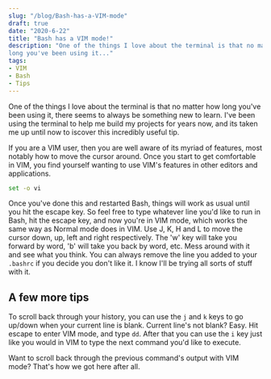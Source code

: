 ```yaml
--- 
slug: "/blog/Bash-has-a-VIM-mode" 
draft: true
date: "2020-6-22" 
title: "Bash has a VIM mode!" 
description: "One of the things I love about the terminal is that no matter how
long you've been using it..."
tags:
- VIM
- Bash
- Tips
---
```


One of the things I love about the terminal is that no matter how long you've
been using it, there seems to always be something new to learn. I've been using
the terminal to help me build my projects for years now, and its taken me up
until now to iscover this incredibly useful tip. 

If you are a VIM user, then you are well aware of its myriad of features, most
notably how to move the cursor around. Once you start to get comfortable in VIM,
you find yourself wanting to use VIM's features in other editors and
applications.  

```bash 
set -o vi 
```

Once you've done this and restarted Bash, things will work as usual until you
hit the escape key. So feel free to type whatever line you'd like to run in
Bash, hit the escape key, and now you're in VIM mode, which works the same way
as Normal mode does in VIM. Use J, K, H and L to move the cursor down, up, left
and right respectively. The 'w' key will take you forward by word, 'b' will take
you back by word, etc. Mess around with it and see what you think. You can
always remove the line you added to your `.bashrc` if you decide you don't like
it. I know I'll be trying all sorts of stuff with it.

## A few more tips

To scroll back through your history, you can use the `j` and `k` keys to go
up/down when your current line is blank. Current line's not blank? Easy. Hit
escape to enter VIM mode, and type `dd`. After that you can use the `i` key just
like you would in VIM to type the next command you'd like to execute.

Want to scroll back through the previous command's output with VIM mode? That's
how we got here after all. 
